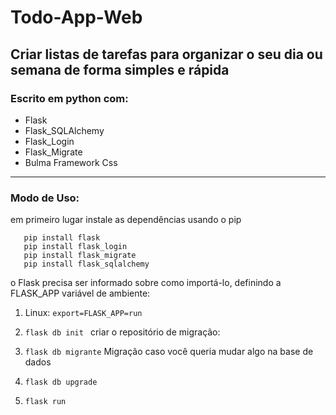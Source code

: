 # Todo-App-Web
## Criar listas de tarefas para organizar o seu dia ou semana de forma simples e rápida
### Escrito em python com:
- Flask 
- Flask_SQLAlchemy
- Flask_Login
- Flask_Migrate
- Bulma Framework Css 
*****
### Modo de Uso:
em primeiro lugar instale as dependências usando o pip 
```
   pip install flask
   pip install flask_login
   pip install flask_migrate
   pip install flask_sqlalchemy
```
o Flask precisa ser informado sobre como importá-lo, definindo a FLASK_APP variável de ambiente:
1. Linux:
``` export=FLASK_APP=run ```

2. ```flask db init ``` criar o repositório de migração:
3. ``` flask db migrante ``` Migração caso você queria mudar algo na base de dados 
4. ```flask db upgrade```
5. ```flask run```
